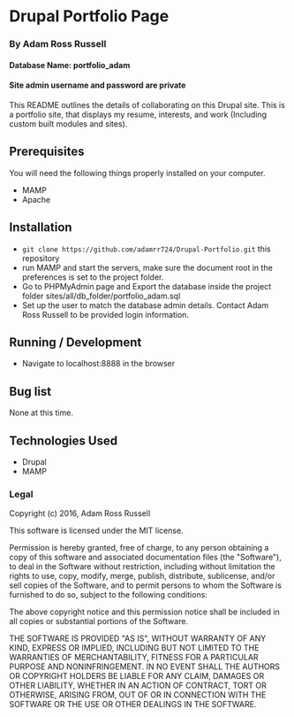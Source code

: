 # Drupal Portfolio Page

### By Adam Ross Russell

#### Database Name: portfolio_adam
#### Site admin username and password are private

This README outlines the details of collaborating on this Drupal site.
This is a portfolio site, that displays my resume, interests, and work (Including custom built modules and sites). 

## Prerequisites

You will need the following things properly installed on your computer.

* MAMP
* Apache

## Installation

* `git clone https://github.com/adamrr724/Drupal-Portfolio.git` this repository
*  run MAMP and start the servers, make sure the document root in the preferences is set to the project folder.
*  Go to PHPMyAdmin page and Export the database inside the project folder sites/all/db_folder/portfolio_adam.sql
*  Set up the user to match the database admin details. Contact Adam Ross Russell to be provided login information.

## Running / Development

*  Navigate to localhost:8888 in the browser

## Bug list

None at this time.

## Technologies Used

* Drupal
* MAMP

### Legal

Copyright (c) 2016, Adam Ross Russell

This software is licensed under the MIT license.

Permission is hereby granted, free of charge, to any person obtaining a copy of this software and associated documentation files (the "Software"), to deal in the Software without restriction, including without limitation the rights to use, copy, modify, merge, publish, distribute, sublicense, and/or sell copies of the Software, and to permit persons to whom the Software is furnished to do so, subject to the following conditions:

The above copyright notice and this permission notice shall be included in all copies or substantial portions of the Software.

THE SOFTWARE IS PROVIDED "AS IS", WITHOUT WARRANTY OF ANY KIND, EXPRESS OR IMPLIED, INCLUDING BUT NOT LIMITED TO THE WARRANTIES OF MERCHANTABILITY, FITNESS FOR A PARTICULAR PURPOSE AND NONINFRINGEMENT. IN NO EVENT SHALL THE AUTHORS OR COPYRIGHT HOLDERS BE LIABLE FOR ANY CLAIM, DAMAGES OR OTHER LIABILITY, WHETHER IN AN ACTION OF CONTRACT, TORT OR OTHERWISE, ARISING FROM, OUT OF OR IN CONNECTION WITH THE SOFTWARE OR THE USE OR OTHER DEALINGS IN THE SOFTWARE.

